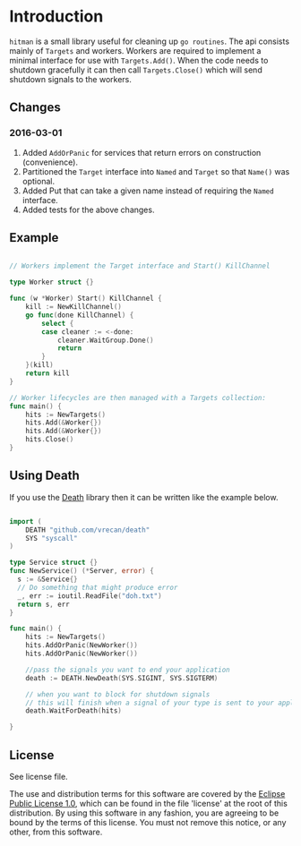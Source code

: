 # Introduction

`hitman` is a small library useful for cleaning up `go routines`.  The api consists
mainly of `Targets` and workers.  Workers are required to implement a minimal interface
for use with `Targets.Add()`.  When the code needs to shutdown gracefully it can then
call `Targets.Close()` which will send shutdown signals to the workers.

## Changes

### 2016-03-01

1. Added `AddOrPanic` for services that return errors on construction (convenience).
1. Partitioned the `Target` interface into `Named` and `Target` so that `Name()` was optional.
1. Added Put that can take a given name instead of requiring the `Named` interface.
1. Added tests for the above changes.

## Example

```Go

// Workers implement the Target interface and Start() KillChannel

type Worker struct {}

func (w *Worker) Start() KillChannel {
	kill := NewKillChannel()
	go func(done KillChannel) {
		select {
		case cleaner := <-done:
			cleaner.WaitGroup.Done()
			return
		}
	}(kill)
	return kill
}

// Worker lifecycles are then managed with a Targets collection:
func main() {
	hits := NewTargets()
	hits.Add(&Worker{})
	hits.Add(&Worker{})
	hits.Close()
}

```

## Using Death

If you use the [Death][Death] library then it can be written like
the example below.


```Go

import (
    DEATH "github.com/vrecan/death"
    SYS "syscall"
)

type Service struct {}
func NewService() (*Server, error) {
  s := &Service{}
  // Do something that might produce error
  _, err := ioutil.ReadFile("doh.txt")
  return s, err
}

func main() {
	hits := NewTargets()
	hits.AddOrPanic(NewWorker())
	hits.AddOrPanic(NewWorker())

	//pass the signals you want to end your application
	death := DEATH.NewDeath(SYS.SIGINT, SYS.SIGTERM)

	// when you want to block for shutdown signals
	// this will finish when a signal of your type is sent to your application
	death.WaitForDeath(hits) 

}

```

## License

See license file.

The use and distribution terms for this software are covered by the
[Eclipse Public License 1.0][EPL-1], which can be found in the file 'license' at the
root of this distribution. By using this software in any fashion, you are
agreeing to be bound by the terms of this license. You must not remove this
notice, or any other, from this software.


[EPL-1]: http://opensource.org/licenses/eclipse-1.0.txt
[DEATH]: https://github.com/vrecan/death
